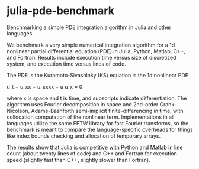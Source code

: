 # julia-pde-benchmark
Benchmarking a simple PDE integration algorithm in Julia and other languages

We benchmark a very simple numerical integration algorithm for a 1d nonlinear partial differential equation 
(PDE) in Julia, Python, Matlab, C++, and Fortran. Results include execution time versus size of discretized 
system, and execution time versus lines of code. 

The PDE is the Kuramoto-Sivashinky (KS) equation is the 1d nonlinear PDE  

u_t + u_xx + u_xxxx + u u_x = 0

where x is space and t is time, and subscripts indicate differentiation. The algorithm uses Fourier decomposition in space and 2nd-order Crank-Nicolson, Adams-Bashforth semi-implicit finite-differencing in time, with collocation computation of the nonlinear term. Implementations in all languages utilize the same FFTW library for fast Fourier transforms, so the benchmark is meant to compare the language-specific overheads for things like index bounds checking and allocation of temporary arrays. 

The results show that Julia is competitive with Python and Matlab in line count (about twenty lines of code) 
and C++ and Fortran for execution speed (slightly fast than C++, slightly slower than Fortran). 